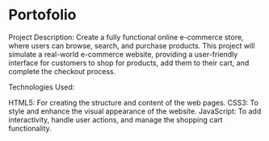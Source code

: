# Portofolio
Project Description:
Create a fully functional online e-commerce store, where users can browse, search, and purchase products. This project will simulate a real-world e-commerce website, providing a user-friendly interface for customers to shop for products, add them to their cart, and complete the checkout process.

Technologies Used:

HTML5: For creating the structure and content of the web pages.
CSS3: To style and enhance the visual appearance of the website.
JavaScript: To add interactivity, handle user actions, and manage the shopping cart functionality.
